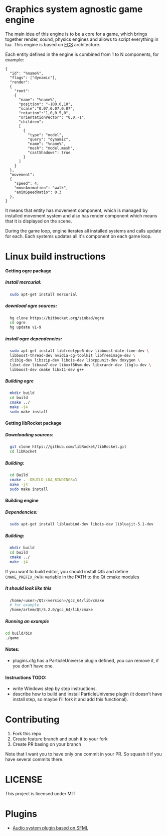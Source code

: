 # Graphics system agnostic game engine

The main idea of this engine is to be a core for a game, which brings together render, sound, physics engines and allows to script everything in lua.
This engine is based on [ECS](https://en.wikipedia.org/wiki/Entity_component_system) architecture. 

Each entity defined in the engine is combined from 1 to N components, for example:
```
{
  "id": "%name%",
  "flags": ["dynamic"],
  "render":
  {
    "root":
    {
      "name": "%name%",
      "position": "-100,0,10",
      "scale":"0.07,0.07,0.07",
      "rotation":"1,0,0.5,0",
      "orientationVector": "0,0,-1",
      "children":
      [
        {
          "type": "model",
          "query": "dynamic",
          "name": "%name%",
          "mesh": "model.mesh",
          "castShadows": true
        }
      ]
    }
  },
  "movement":
  {
    "speed": 4,
    "moveAnimation": "walk",
    "animSpeedRatio": 0.3
  },
}
```
It means that entity has movement component, which is managed by installed movement system and also has render component which means that it is displayed on the scene.

During the game loop, engine iterates all installed systems and calls update for each.
Each systems updates all it's component on each game loop.

# Linux build instructions

#### Getting ogre package

##### install mercurial:
```bash
  sudo apt-get install mercurial
```
##### download ogre sources:
```bash
  hg clone https://bitbucket.org/sinbad/ogre
  cd ogre
  hg update v1-9
```
##### install ogre dependencies:
```bash
  sudo apt-get install libfreetype6-dev libboost-date-time-dev \
  libboost-thread-dev nvidia-cg-toolkit libfreeimage-dev \
  zlib1g-dev libzzip-dev libois-dev libcppunit-dev doxygen \
  libxt-dev libxaw7-dev libxxf86vm-dev libxrandr-dev libglu-dev \
  libboost-dev cmake libx11-dev g++
```

##### Building ogre

```bash
  mkdir build
  cd build
  cmake ../
  make -j4
  sudo make install
```

#### Getting libRocket package

##### Downloading sources:
```bash
  git clone https://github.com/libRocket/libRocket.git
  cd libRocket
```

##### Building:
```bash
  cd Build
  cmake . -DBUILD_LUA_BINDINGS=1
  make -j4
  sudo make install
```

#### Building engine

##### Dependencies:
```bash
  sudo apt-get install libluabind-dev libois-dev libluajit-5.1-dev
```
##### Building:
```bash
  mkdir build
  cd build
  cmake ../
  make -j4
```

If you want to build editor, you should install Qt5 and define
`CMAKE_PREFIX_PATH`
variable in the PATH to the Qt cmake modules

##### It should look like this

```bash
  /home/<user>/Qt/<version>/gcc_64/lib/cmake
  # for example
  /home/artem/Qt/5.2.0/gcc_64/lib/cmake
```

##### Running an example

```bash
cd build/bin
./game
```

#### Notes:

- plugins.cfg has a ParticleUniverse plugin defined, you can remove it,
  if you don't have one.

#### Instructions TODO:
- write Windows step by step instructions.
- describe how to build and install ParticleUniverse plugin (it doesn't
  have install step, so maybe I'll fork it and add this functional).

# Contributing

1. Fork this repo
2. Create feature branch and push it to your fork
3. Create PR basing on your branch

Note that I want you to have only one commit in your PR. So squash it if you have several commits there.

# LICENSE

This project is licensed under MIT

# Plugins
- [Audio system plugin based on SFML](https://github.com/gsage/SFMLAudioSystemPlugin)
